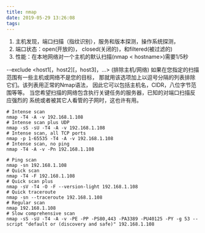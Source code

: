 ```yaml
---
title: nmap
date: 2019-05-29 13:26:08
tags:
---
```

1. 主机发现，端口扫描（指纹识别），服务和版本探测，操作系统探测，
2. 端口状态：open(开放的)， closed(关闭的)，和filtered(被过滤的) 
3. 性能：在本地网络对一个主机的默认扫描(nmap < hostname>)需要1/5秒

--exclude <host1[，host2][，host3]，...> (排除主机/网络)
如果在您指定的扫描范围有一些主机或网络不是您的目标， 那就用该选项加上以逗号分隔的列表排除它们。该列表用正常的Nmap语法， 因此它可以包括主机名，CIDR，八位字节范围等等。 当您希望扫描的网络包含执行关键任务的服务器，已知的对端口扫描反应强烈的 系统或者被其它人看管的子网时，这也许有用。
```shell
# Intense scan
nmap -T4 -A -v 192.168.1.108
# Intense scan plus UDP
nmap -sS -sU -T4 -A -v 192.168.1.108
# Intense scan, all TCP ports
nmap -p 1-65535 -T4 -A -v 192.168.1.108
# Intense scan, no ping
nmap -T4 -A -v -Pn 192.168.1.108

# Ping scan
nmap -sn 192.168.1.108
# Quick scan
nmap -T4 -F 192.168.1.108
# Quick scan plus
nmap -sV -T4 -O -F --version-light 192.168.1.108
# Quick traceroute
nmap -sn --traceroute 192.168.1.108
# Regular scan
nmap 192.168.1.108
# Slow comprehensive scan
nmap -sS -sU -T4 -A -v -PE -PP -PS80,443 -PA3389 -PU40125 -PY -g 53 --script "default or (discovery and safe)" 192.168.1.108
```